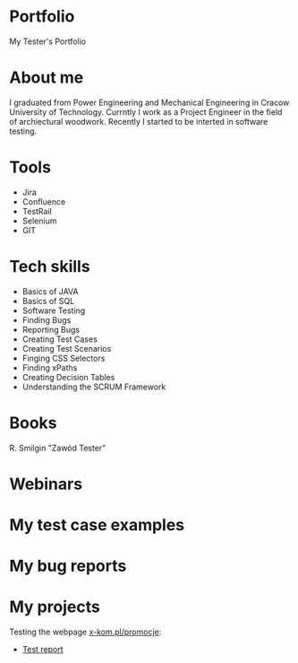 # Portfolio

My Tester's Portfolio

# About me

I graduated from Power Engineering and Mechanical Engineering in Cracow University of Technology. Currntly I work as a Project Engineer in the field of archiectural woodwork. Recently I started to be interted in software testing. 


# Tools

* Jira
* Confluence
* TestRail
* Selenium
* GIT

# Tech skills

* Basics of JAVA
* Basics of SQL
* Software Testing
* Finding Bugs
* Reporting Bugs
* Creating Test Cases
* Creating Test Scenarios
* Finging CSS Selectors
* Finding xPaths
* Creating Decision Tables
* Understanding the SCRUM Framework

# Books

R. Smilgin "Zawód Tester"

# Webinars


# My test case examples


# My bug reports


# My projects

Testing the webpage [x-kom.pl/promocje](https://www.x-kom.pl/promocje):
- [Test report](https://docs.google.com/document/d/1rB7dmZ--bIRM_1SCc9xJjmnElmkyrbs01a0BVFTI1sQ/edit?usp=sharing)
